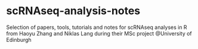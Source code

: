 # scRNAseq-analysis-notes
Selection of papers, tools, tutorials and notes for scRNAseq analyses in R from Haoyu Zhang and Niklas Lang during their MSc project @University of Edinburgh
